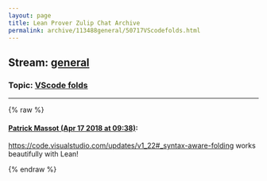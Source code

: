 ```yaml
---
layout: page
title: Lean Prover Zulip Chat Archive 
permalink: archive/113488general/50717VScodefolds.html
---
```


## Stream: [general](index.html)
### Topic: [VScode folds](50717VScodefolds.html)

---


{% raw %}
#### [ Patrick Massot (Apr 17 2018 at 09:38)](https://leanprover.zulipchat.com/#narrow/stream/113488-general/topic/VScode%20folds/near/125186341):
https://code.visualstudio.com/updates/v1_22#_syntax-aware-folding works beautifully with Lean!


{% endraw %}
